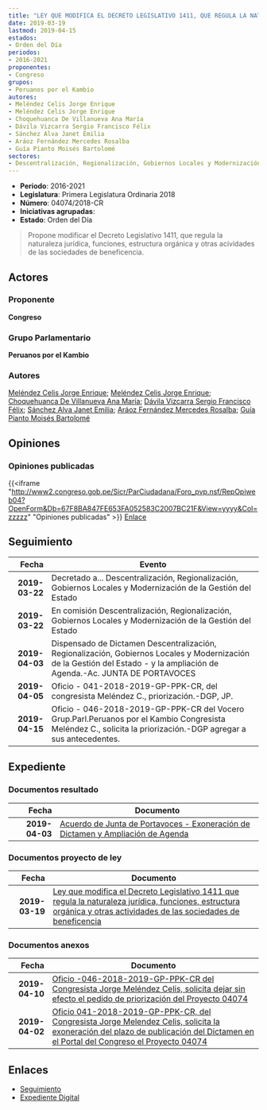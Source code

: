 ```yaml
---
title: "LEY QUE MODIFICA EL DECRETO LEGISLATIVO 1411, QUE REGULA LA NATURALEZA JURÍDICA, FUNCIONES, ESTRUCTURA ORGÁNICA Y OTRAS ACTIVIDADES DE LAS SOCIEDADES DE BENEFICENCIA"
date: 2019-03-19
lastmod: 2019-04-15
estados:
- Orden del Día
periodos:
- 2016-2021
proponentes:
- Congreso
grupos:
- Peruanos por el Kambio
autores:
- Meléndez Celis Jorge Enrique
- Meléndez Celis Jorge Enrique
- Choquehuanca De Villanueva Ana María
- Dávila Vizcarra Sergio Francisco Félix
- Sánchez Alva Janet Emilia
- Aráoz Fernández Mercedes Rosalba
- Guía Pianto Moisés Bartolomé
sectores:
- Descentralización, Regionalización, Gobiernos Locales y Modernización de la Gestión del Estado
---
```

- **Periodo**: 2016-2021
- **Legislatura**: Primera Legislatura Ordinaria 2018
- **Número**: 04074/2018-CR
- **Iniciativas agrupadas**: 
- **Estado**: Orden del Día

> Propone modificar el Decreto Legislativo 1411, que regula la naturaleza jurídica, funciones, estructura orgánica y otras acividades de las sociedades de beneficencia.


## Actores

### Proponente

**Congreso**

### Grupo Parlamentario

**Peruanos por el Kambio**

### Autores

[Meléndez Celis Jorge Enrique](mailto:mailto:jmelendez@congreso.gob.pe); [Meléndez Celis Jorge Enrique](mailto:mailto:jmelendez@congreso.gob.pe); [Choquehuanca De Villanueva Ana María](mailto:mailto:achoquehuanca@congreso.gob.pe); [Dávila Vizcarra Sergio Francisco Félix](mailto:mailto:sdavila@congreso.gob.pe); [Sánchez Alva Janet Emilia](mailto:mailto:jsancheza@congreso.gob.pe); [Aráoz Fernández Mercedes Rosalba](mailto:mailto:maraoz@congreso.gob.pe); [Guía Pianto Moisés Bartolomé](mailto:mailto:mguia@congreso.gob.pe)

## Opiniones

### Opiniones publicadas

{{<iframe "http://www2.congreso.gob.pe/Sicr/ParCiudadana/Foro_pvp.nsf/RepOpiweb04?OpenForm&Db=67F8BA847FE653FA052583C2007BC21F&View=yyyy&Col=zzzzz" "Opiniones publicadas" >}}
[Enlace](http://www2.congreso.gob.pe/Sicr/ParCiudadana/Foro_pvp.nsf/RepOpiweb04?OpenForm&Db=67F8BA847FE653FA052583C2007BC21F&View=yyyy&Col=zzzzz)


## Seguimiento

| Fecha | Evento |
|------:|--------|
| **2019-03-22** | Decretado a... Descentralización, Regionalización, Gobiernos Locales y Modernización de la Gestión del Estado |
| **2019-03-22** | En comisión Descentralización, Regionalización, Gobiernos Locales y Modernización de la Gestión del Estado |
| **2019-04-03** | Dispensado de Dictamen Descentralización, Regionalización, Gobiernos Locales y Modernización de la Gestión del Estado - y la ampliación de Agenda.-Ac. JUNTA DE PORTAVOCES |
| **2019-04-05** | Oficio - 041-2018-2019-GP-PPK-CR, del congresista Meléndez C., priorización.-DGP, JP. |
| **2019-04-15** | Oficio - 046-2018-2019-GP-PPK-CR del Vocero Grup.Parl.Peruanos por el Kambio Congresista Meléndez C., solicita la priorización.-DGP agregar a sus antecedentes. |

## Expediente

### Documentos resultado

| Fecha | Documento |
|------:|-----------|
| **2019-04-03** | [Acuerdo de Junta de Portavoces - Exoneración de Dictamen y Ampliación de Agenda](http://www.leyes.congreso.gob.pe/Documentos/2016_2021/Acuerdos/Junta_Portavoces/AJP_PL04074_20190403.pdf) |

### Documentos proyecto de ley

| Fecha | Documento |
|------:|-----------|
| **2019-03-19** | [Ley que modifica el Decreto Legislativo 1411 que regula la naturaleza jurídica, funciones, estructura orgánica y otras actividades de las sociedades de beneficencia](http://www.leyes.congreso.gob.pe/Documentos/2016_2021/Proyectos_de_Ley_y_de_Resoluciones_Legislativas/PL0407420190319.pdf) |

### Documentos anexos

| Fecha | Documento |
|------:|-----------|
| **2019-04-10** | [Oficio -046-2018-2019-GP-PPK-CR del Congresista Jorge Meléndez Celis, solicita dejar sin efecto el pedido de priorización del Proyecto 04074](http://www.leyes.congreso.gob.pe/Documentos/2016_2021/Oficios/Congresistas/OFICIO-046-2018-2019-GP-PPK-CR.pdf) |
| **2019-04-02** | [Oficio 041-2018-2019-GP-PPK-CR, del Congresista Jorge Melendez Celis, solicita la exoneración del plazo de publicación del Dictamen en el Portal del Congreso el Proyecto 04074](http://www.leyes.congreso.gob.pe/Documentos/2016_2021/Oficios/Grupos_Parlamentarios/OFICIO-041-2018-2019-GP-PPK-CR,.pdf) |

## Enlaces

- [Seguimiento](http://www2.congreso.gob.pe/Sicr/TraDocEstProc/CLProLey2016.nsf/f7fff46988ca05b1052578e100829cc7/d88076bc13981c0d052583c300544c3a?OpenDocument)
- [Expediente Digital](http://www2.congreso.gob.pe/Sicr/TraDocEstProc/CLProLey2016.nsf/f7fff46988ca05b1052578e100829cc7/d88076bc13981c0d052583c300544c3a?OpenDocument&Click=05257FB7005EB655.eb71d0cf91d8294e05256cdf006b5706/$Body/0.1C6C)

